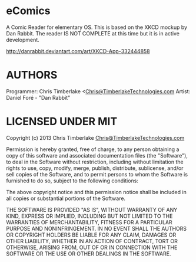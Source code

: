 eComics
=======

A Comic Reader for elementary OS. This is based on the XKCD mockup by Dan Rabbit. The reader IS NOT COMPLETE at this time but it is in active development.

http://danrabbit.deviantart.com/art/XKCD-App-332444858


AUTHORS
=======
Programmer: Chris Timberlake <Chris@TimberlakeTechnologies.com
Artist: Daniel Foré - "Dan Rabbit"


LICENSED UNDER MIT
=======

Copyright (c) 2013 Chris Timberlake <Chris@TimberlakeTechnologies.com>

Permission is hereby granted, free of charge, to any person obtaining a copy of this software and associated documentation files (the "Software"), to deal in the Software without restriction, including without limitation the rights to use, copy, modify, merge, publish, distribute, sublicense, and/or sell copies of the Software, and to permit persons to whom the Software is furnished to do so, subject to the following conditions:

The above copyright notice and this permission notice shall be included in all copies or substantial portions of the Software.

THE SOFTWARE IS PROVIDED "AS IS", WITHOUT WARRANTY OF ANY KIND, EXPRESS OR IMPLIED, INCLUDING BUT NOT LIMITED TO THE WARRANTIES OF MERCHANTABILITY, FITNESS FOR A PARTICULAR PURPOSE AND NONINFRINGEMENT. IN NO EVENT SHALL THE AUTHORS OR COPYRIGHT HOLDERS BE LIABLE FOR ANY CLAIM, DAMAGES OR OTHER LIABILITY, WHETHER IN AN ACTION OF CONTRACT, TORT OR OTHERWISE, ARISING FROM, OUT OF OR IN CONNECTION WITH THE SOFTWARE OR THE USE OR OTHER DEALINGS IN THE SOFTWARE.
